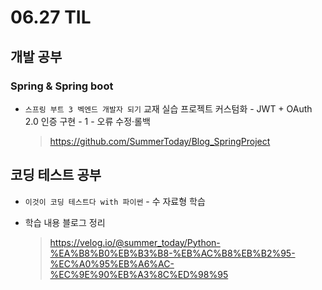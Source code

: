 <h1> 06.27 TIL </h1>

## 개발 공부
###  Spring & Spring boot
  
  - `스프링 부트 3 벡엔드 개발자 되기` 교재 실습 프로젝트 커스텀화 - JWT + OAuth 2.0 인증 구현 - 1 - 오류 수정·롤백
     > https://github.com/SummerToday/Blog_SpringProject


## 코딩 테스트 공부

 - `이것이 코딩 테스트다 with 파이썬` - 수 자료형 학습

 - 학습 내용 블로그 정리
   > https://velog.io/@summer_today/Python-%EA%B8%B0%EB%B3%B8-%EB%AC%B8%EB%B2%95-%EC%A0%95%EB%A6%AC-%EC%9E%90%EB%A3%8C%ED%98%95